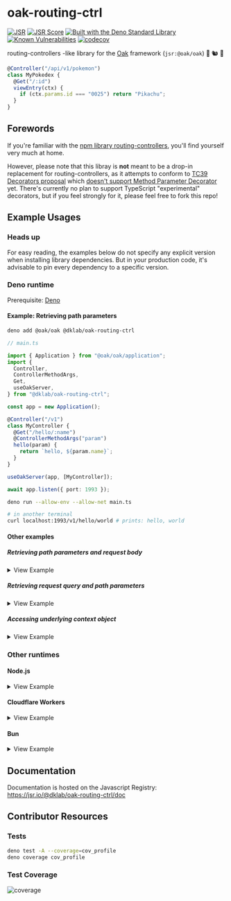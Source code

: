 # oak-routing-ctrl

[![JSR](https://jsr.io/badges/@dklab/oak-routing-ctrl)](https://jsr.io/@dklab/oak-routing-ctrl)
[![JSR Score](https://jsr.io/badges/@dklab/oak-routing-ctrl/score)](https://jsr.io/@dklab/oak-routing-ctrl)
[![Built with the Deno Standard Library](https://raw.githubusercontent.com/denoland/deno_std/main/badge.svg)](https://jsr.io/@std)
[![Known Vulnerabilities](https://snyk.io/test/github/thesephi/oak-routing-ctrl/badge.svg)](https://snyk.io/test/github/thesephi/oak-routing-ctrl)
[![codecov](https://codecov.io/github/Thesephi/oak-routing-ctrl/graph/badge.svg?token=BA3M9P6410)](https://codecov.io/github/Thesephi/oak-routing-ctrl)

routing-controllers -like library for the [Oak](https://jsr.io/@oak/oak)
framework (`jsr:@oak/oak`) 🚗 🐿️ 🦕

```ts
@Controller("/api/v1/pokemon")
class MyPokedex {
  @Get("/:id")
  viewEntry(ctx) {
    if (ctx.params.id === "0025") return "Pikachu";
  }
}
```

## Forewords

If you're familiar with the
[npm library routing-controllers](https://www.npmjs.com/package/routing-controllers),
you'll find yourself very much at home.

However, please note that this libray is **not** meant to be a drop-in
replacement for routing-controllers, as it attempts to conform to
[TC39 Decorators proposal](https://github.com/tc39/proposal-decorators) which
[doesn't support Method Parameter Decorator](https://github.com/tc39/proposal-decorators?tab=readme-ov-file#comparison-with-typescript-experimental-decorators)
yet. There's currently no plan to support TypeScript "experimental" decorators,
but if you feel strongly for it, please feel free to fork this repo!

## Example Usages

### Heads up

For easy reading, the examples below do not specify any explicit version when
installing library dependencies. But in your production code, it's advisable to
pin every dependency to a specific version.

### Deno runtime

Prerequisite:
[Deno](https://docs.deno.com/runtime/manual/getting_started/installation)

#### Example: Retrieving path parameters

```bash
deno add @oak/oak @dklab/oak-routing-ctrl
```

```ts
// main.ts

import { Application } from "@oak/oak/application";
import {
  Controller,
  ControllerMethodArgs,
  Get,
  useOakServer,
} from "@dklab/oak-routing-ctrl";

const app = new Application();

@Controller("/v1")
class MyController {
  @Get("/hello/:name")
  @ControllerMethodArgs("param")
  hello(param) {
    return `hello, ${param.name}`;
  }
}

useOakServer(app, [MyController]);

await app.listen({ port: 1993 });
```

```bash
deno run --allow-env --allow-net main.ts
```

```bash
# in another terminal
curl localhost:1993/v1/hello/world # prints: hello, world
```

#### Other examples

##### Retrieving path parameters and request body

<details>
<summary>View Example</summary>

```ts
import { Application } from "@oak/oak/application";
import {
  Controller,
  ControllerMethodArgs,
  Post,
  useOakServer,
} from "@dklab/oak-routing-ctrl";
const app = new Application();

@Controller("/v1")
class MyController {
  @Post("/tell/:name")
  @ControllerMethodArgs("param", "body")
  tell(param, body) {
    return `telling ${param.name} that "${body.message}"`;
  }
}

useOakServer(app, [MyController]);

await app.listen({ port: 1993 });
```

```bash
curl -H"Content-Type: application/json" localhost:1993/v1/tell/alice -d'{"message": "all we need is love"}'
# prints: telling alice that "all we need is love"
```

</details>

##### Retrieving request query and path parameters

<details>
<summary>View Example</summary>

```ts
import { Application } from "@oak/oak/application";
import {
  Controller,
  ControllerMethodArgs,
  Get,
  useOakServer,
} from "@dklab/oak-routing-ctrl";
const app = new Application();

@Controller("/v1")
class MyController {
  @Get("/books/:category")
  @ControllerMethodArgs("query", "param")
  search(query, param) {
    return `searching for books in category "${param.category}" with query "page=${query.page}"`;
  }
}

useOakServer(app, [MyController]);

await app.listen({ port: 1993 });
```

```bash
curl localhost:1993/v1/books/thriller\?page=2
# prints: searching for books in category "thriller" with query "page=2"
```

</details>

##### Accessing underlying context object

<details>
<summary>View Example</summary>

```ts
import { Application } from "@oak/oak/application";
import { Controller, Get, useOakServer } from "@dklab/oak-routing-ctrl";
const app = new Application();

@Controller()
class MyController {
  @Get("/foo/bar")
  fooBar(ctx) {
    return `request header x-foo has value "${
      ctx.request.headers.get("x-foo")
    }"`;
  }
}

useOakServer(app, [MyController]);

await app.listen({ port: 1993 });
```

```bash
curl -H"x-foo: lorem" localhost:1993/foo/bar
# prints: request header x-foo has value "lorem"
```

</details>

### Other runtimes

#### Node.js

<details>
<summary>View Example</summary>

```bash
npm i @jsr/oak__oak @jsr/dklab__oak-routing-ctrl

# note that `npx jsr i {package}` also works, but
# installing directly from the `@jsr` scope may result
# in better dependency resolutions
```

_

```ts
// alternatively imported from "@oak/oak/application"
import { Application } from "@jsr/oak__oak/application";

// alternatively imported from "@dklab/oak-routing-ctrl"
import {
  Controller,
  ControllerMethodArgs,
  Get,
  useOakServer,
} from "@jsr/dklab__oak-routing-ctrl";

@Controller("/v1")
export class MyController {
  @Get("/hello/:name")
  @ControllerMethodArgs("param")
  hello(param: Record<string, string>) {
    return `hello, ${param.name}`;
  }
}

const app = new Application();
useOakServer(app, [MyController]);
await app.listen({ port: 1993 });
```

_

```bash
curl http://localhost:1993/v1/hello/world # prints: hello, world
```

</details>

#### Cloudflare Workers

<details>
<summary>View Example</summary>

```bash
npx jsr add @oak/oak @dklab/oak-routing-ctrl
```

_

```ts
import { Application } from "@oak/oak/application";
import {
  Controller,
  ControllerMethodArgs,
  Get,
  useOakServer,
} from "@dklab/oak-routing-ctrl/mod";

@Controller()
class MyCloudflareWorkerController {
  @Get("/hello/:name")
  @ControllerMethodArgs("param")
  hello(param: { name: string }) {
    return `hello, ${param.name}`;
  }
}

const app = new Application();
useOakServer(app, [MyCloudflareWorkerController]);
export default { fetch: app.fetch };
```

_

```bash
curl http://{your-cloudflare-worker-domain}/hello/world # prints: hello, world
```

</details>

#### Bun

<details>
<summary>View Example</summary>

```bash
bunx jsr i @oak/oak @dklab/oak-routing-ctrl
```

_

```ts
import { Application, type RouterContext } from "@oak/oak";
import { Controller, Get, useOakServer } from "@dklab/oak-routing-ctrl";

@Controller("/v1")
class MyController {
  @Get("/hello/:name")
  hello(ctx: RouterContext<"/hello/:name">) {
    return `hello, ${ctx.params.name}`;
  }
}

const app = new Application();
useOakServer(app, [MyController]);
await app.listen({ port: 1993 });
```

_

```bash
curl http://localhost:1993/v1/hello/world # prints: hello, world
```

</details>

## Documentation

Documentation is hosted on the Javascript Registry:
https://jsr.io/@dklab/oak-routing-ctrl/doc

## Contributor Resources

### Tests

```bash
deno test -A --coverage=cov_profile
deno coverage cov_profile
```

### Test Coverage

![coverage](https://codecov.io/gh/Thesephi/oak-routing-ctrl/graphs/tree.svg?token=BA3M9P6410)
